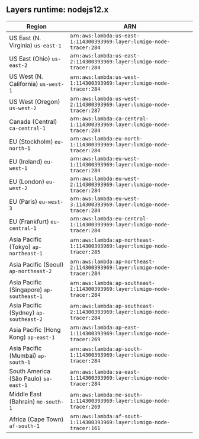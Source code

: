 Layers runtime: nodejs12.x
----
| Region | ARN |
| --- | --- |
|US East (N. Virginia)  `us-east-1`|`arn:aws:lambda:us-east-1:114300393969:layer:lumigo-node-tracer:284`|
|US East (Ohio)  `us-east-2`|`arn:aws:lambda:us-east-2:114300393969:layer:lumigo-node-tracer:284`|
|US West (N. California)  `us-west-1`|`arn:aws:lambda:us-west-1:114300393969:layer:lumigo-node-tracer:284`|
|US West (Oregon)  `us-west-2`|`arn:aws:lambda:us-west-2:114300393969:layer:lumigo-node-tracer:287`|
|Canada (Central)  `ca-central-1`|`arn:aws:lambda:ca-central-1:114300393969:layer:lumigo-node-tracer:284`|
|EU (Stockholm)  `eu-north-1`|`arn:aws:lambda:eu-north-1:114300393969:layer:lumigo-node-tracer:284`|
|EU (Ireland)  `eu-west-1`|`arn:aws:lambda:eu-west-1:114300393969:layer:lumigo-node-tracer:284`|
|EU (London)  `eu-west-2`|`arn:aws:lambda:eu-west-2:114300393969:layer:lumigo-node-tracer:284`|
|EU (Paris)  `eu-west-3`|`arn:aws:lambda:eu-west-3:114300393969:layer:lumigo-node-tracer:284`|
|EU (Frankfurt)  `eu-central-1`|`arn:aws:lambda:eu-central-1:114300393969:layer:lumigo-node-tracer:284`|
|Asia Pacific (Tokyo)  `ap-northeast-1`|`arn:aws:lambda:ap-northeast-1:114300393969:layer:lumigo-node-tracer:285`|
|Asia Pacific (Seoul)  `ap-northeast-2`|`arn:aws:lambda:ap-northeast-2:114300393969:layer:lumigo-node-tracer:284`|
|Asia Pacific (Singapore)  `ap-southeast-1`|`arn:aws:lambda:ap-southeast-1:114300393969:layer:lumigo-node-tracer:284`|
|Asia Pacific (Sydney)  `ap-southeast-2`|`arn:aws:lambda:ap-southeast-2:114300393969:layer:lumigo-node-tracer:284`|
|Asia Pacific (Hong Kong)  `ap-east-1`|`arn:aws:lambda:ap-east-1:114300393969:layer:lumigo-node-tracer:269`|
|Asia Pacific (Mumbai)  `ap-south-1`|`arn:aws:lambda:ap-south-1:114300393969:layer:lumigo-node-tracer:284`|
|South America (São Paulo)  `sa-east-1`|`arn:aws:lambda:sa-east-1:114300393969:layer:lumigo-node-tracer:284`|
|Middle East (Bahrain)  `me-south-1`|`arn:aws:lambda:me-south-1:114300393969:layer:lumigo-node-tracer:269`|
|Africa (Cape Town)  `af-south-1`|`arn:aws:lambda:af-south-1:114300393969:layer:lumigo-node-tracer:161`|
